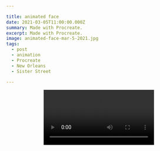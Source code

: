 ```yaml
---

title: animated face
date: 2021-03-05T11:00:00.000Z
summary: Made with Procreate.
excerpt: Made with Procreate.
image: animated-face-mar-5-2021.jpg
tags:
  - post 
  - animation
  - Procreate
  - New Orleans
  - Sister Street

---
```


<div style="width: 100%; text-align: center;">
<video controls loop>
  <source type="video/mp4" src="/static/img/animations/mp4s/animated-face-mar-5-2021-wm.mp4"></source>
  <p>Your browser does not support the video element.</p>
</video>
</div>